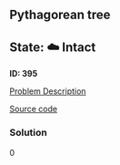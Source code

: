 ## Pythagorean tree

## State: :cloud: **Intact**

**ID: 395**

[Problem Description](https://projecteuler.net/problem=395)

[Source code](main.cpp)

### Solution
0